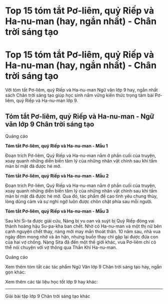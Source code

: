 # Top 15 tóm tắt Pơ-liêm, quỷ Riếp và Ha-nu-man (hay, ngắn nhất) - Chân trời sáng tạo

# Top 15 tóm tắt Pơ-liêm, quỷ Riếp và Ha-nu-man (hay, ngắn nhất) - Chân trời sáng tạo

Với tóm tắt Pơ-liêm, quỷ Riếp và Ha-nu-man Ngữ văn lớp 9 hay, ngắn nhất sách Chân trời sáng tạo giúp học sinh nắm vững kiến thức trọng tâm bài Pơ-liêm, quỷ Riếp và Ha-nu-man lớp 9.

## Tóm tắt Pơ-liêm, quỷ Riếp và Ha-nu-man - Ngữ văn lớp 9 Chân trời sáng tạo

Quảng cáo

**Tóm tắt Pơ-liêm, quỷ Riếp và Ha-nu-man - Mẫu 1**

Đoạn trích Pơ-liêm, Quỷ Riếp và Ha-nu-man nằm ở phần cuối của truyện, xoay quanh những diễn biến tâm lý của những nhân vật chính sau khi tấm màn bí mật đã được hé mở.

**Tóm tắt Pơ-liêm, quỷ Riếp và Ha-nu-man - Mẫu 2**

Đoạn trích Pơ-liêm, Quỷ Riếp và Ha-nu-man nằm ở phần cuối của truyện, xoay quanh những diễn biến tâm lý của những nhân vật chính sau khi tấm màn bí mật đã được hé mở. Qua đó, tác phẩm đề cao tình yêu chung thủy, lòng dũng cảm và sự nghi ngờ luôn được chôn chặt phía sau mỗi người.

**Tóm tắt Pơ-liêm, quỷ Riếp và Ha-nu-man - Mẫu 3**

Sau khi Si-ta được giải cứu, Nàng bị vu oan và suýt bị Quỷ Riếp đóng vai thành hoàng hậu Su-pa-kha ban chết. Nhờ có Ha-nu-man và một thị nữ bên cạnh nguyện chết thay, nàng mới may mắn thoát thân. 10 năm sau, nhà vua ngày đêm mong nhớ và ân hận, nhưng buồn thay chỉ gặp lại được đứa con của hai vợ chồng. Nàng Sita đã đến một thế giới khác, vua Pơ-liêm chỉ có thể nói chuyện với vợ thông qua Thần Khỉ Ha-nu-man.

Quảng cáo

Xem thêm tóm tắt các tác phẩm Ngữ Văn lớp 9 Chân trời sáng tạo hay, ngắn gọn khác:

Xem thêm các tài liệu học tốt lớp 9 hay khác:

* * *

Giải bài tập lớp 9 Chân trời sáng tạo khác
